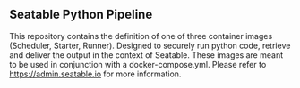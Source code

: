 ## Seatable Python Pipeline

This repository contains the definition of one of three container images (Scheduler, Starter, Runner).
Designed to securely run python code, retrieve and deliver the output in the context of Seatable. These images are meant to be used in conjunction with a docker-compose.yml. Please refer to https://admin.seatable.io for more information.